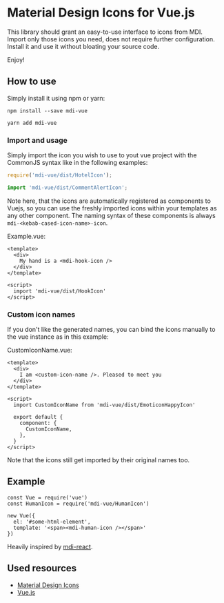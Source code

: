# Material Design Icons for Vue.js


This library should grant an easy-to-use interface to icons from MDI.  
Import only those icons you need, does not require further configuration. Install it and use it without bloating your source code.  

Enjoy! 

## How to use

Simply install it using npm or yarn:

```
npm install --save mdi-vue
```
```
yarn add mdi-vue
```
### Import and usage

Simply import the icon you wish to use to yout vue project with the CommonJS syntax like in the following examples:  

```js
require('mdi-vue/dist/HotelIcon');

import 'mdi-vue/dist/CommentAlertIcon';
```

Note here, that the icons are automatically registered as components to Vuejs, so you can use the freshly imported icons within
your templates as any other component. The naming syntax of these components is always `mdi-<kebab-cased-icon-name>-icon`.
  
Example.vue:  
```vue
<template>
  <div>
    My hand is a <mdi-hook-icon />
  </div>
</template>

<script>
  import 'mdi-vue/dist/HookIcon'
</script>
```


### Custom icon names 

If you don't like the generated names, you can bind the icons manually to the vue instance as in this example:

CustomIconName.vue:
```vue
<template>
  <div>
    I am <custom-icon-name />. Pleased to meet you
  </div>
</template>

<script>
  import CustomIconName from 'mdi-vue/dist/EmoticonHappyIcon'

  export default {
    component: {
      CustomIconName,
    },
  }
</script>
```

Note that the icons still get imported by their original names too.


## Example

```
const Vue = require('vue')
const HumanIcon = require('mdi-vue/HumanIcon')

new Vue({
  el: '#some-html-element',
  template: '<span><mdi-human-icon /></span>'
})
```



Heavily inspired by [mdi-react](https://github.com/levrik/mdi-react/).


## Used resources

- [Material Design Icons](https://materialdesignicons.com/)
- [Vue.js](https://vuejs.org/)

